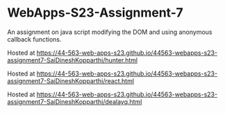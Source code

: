 # WebApps-S23-Assignment-7
An assignment on java script modifying the DOM and using anonymous callback functions.

Hosted at https://44-563-web-apps-s23.github.io/44563-webapps-s23-assignment7-SaiDineshKopparthi/hunter.html

Hosted at https://44-563-web-apps-s23.github.io/44563-webapps-s23-assignment7-SaiDineshKopparthi/react.html

Hosted at https://44-563-web-apps-s23.github.io/44563-webapps-s23-assignment7-SaiDineshKopparthi/dealayq.html